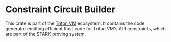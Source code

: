 # Constraint Circuit Builder

This crate is part of the [Triton VM](https://triton-vm.org) ecosystem. It contains the code
generator emitting efficient Rust code for Triton VM's AIR constraints, which are part of the STARK
proving system.
